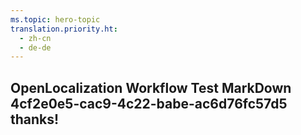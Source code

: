 ```yaml
---
ms.topic: hero-topic
translation.priority.ht: 
  - zh-cn
  - de-de
---
```

## OpenLocalization Workflow Test MarkDown 4cf2e0e5-cac9-4c22-babe-ac6d76fc57d5 thanks!
